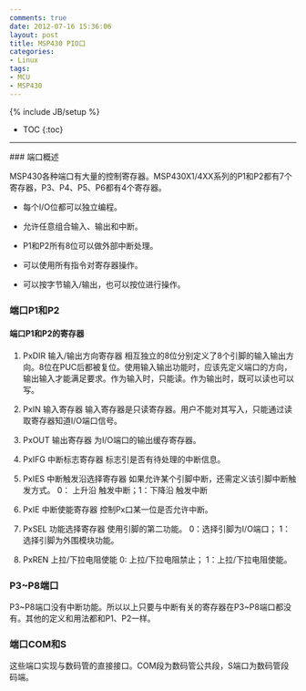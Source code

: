```yaml
---
comments: true
date: 2012-07-16 15:36:06
layout: post
title: MSP430 PIO口
categories:
- Linux
tags:
- MCU
- MSP430
---
```


{% include JB/setup %}
* TOC
{:toc}
<hr/>
### 端口概述


MSP430各种端口有大量的控制寄存器。MSP430X1/4XX系列的P1和P2都有7个寄存器，P3、P4、P5、P6都有4个寄存器。
 



  * 每个I/O位都可以独立编程。

  * 允许任意组合输入、输出和中断。

  * P1和P2所有8位可以做外部中断处理。

  * 可以使用所有指令对寄存器操作。

  * 可以按字节输入/输出，也可以按位进行操作。




###  端口P1和P2




####   端口P1和P2的寄存器


 



  1. PxDIR 输入/输出方向寄存器
   相互独立的8位分别定义了8个引脚的输入输出方向。8位在PUC后都被复位。使用输入输出功能时，应该先定义端口的方向，输出输入才能满足要求。作为输入时，只能读。作为输出时，既可以读也可以写。

  2. PxIN  输入寄存器
   输入寄存器是只读寄存器。用户不能对其写入，只能通过读取寄存器知道I/O端口信号。

  3. PxOUT 输出寄存器
   为I/O端口的输出缓存寄存器。

  4. PxIFG 中断标志寄存器
   标志引是否有待处理的中断信息。

  5. PxIES 中断触发沿选择寄存器
   如果允许某个引脚中断，还需定义该引脚中断触发方式。
   0： 上升沿 触发中断；1：下降沿  触发中断

  6. PxIE 中断使能寄存器
   控制Px口某一位是否允许中断。

  7. PxSEL 功能选择寄存器
   使用引脚的第二功能。
  0：选择引脚为I/O端口； 1：选择引脚为外围模块功能。

  8. PxREN 上拉/下拉电阻使能
 0: 上拉/下拉电阻禁止； 1：上拉/下拉电阻使能。





### P3~P8端口


P3~P8端口没有中断功能。所以以上只要与中断有关的寄存器在P3~P8端口都没有。其他的定义和用法都和P1、P2一样。


### 端口COM和S


 这些端口实现与数码管的直接接口。COM段为数码管公共段，S端口为数码管段码端。


